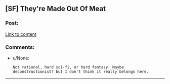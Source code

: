 ## [SF] They're Made Out Of Meat

### Post:

[Link to content](http://www.terrybisson.com/page6/page6.html)

### Comments:

- u/None:
  ```
  Not rational, hard sci-fi, or hard fantasy. Maybe deconstructionist? but I don't think it really belongs here.
  ```

---

